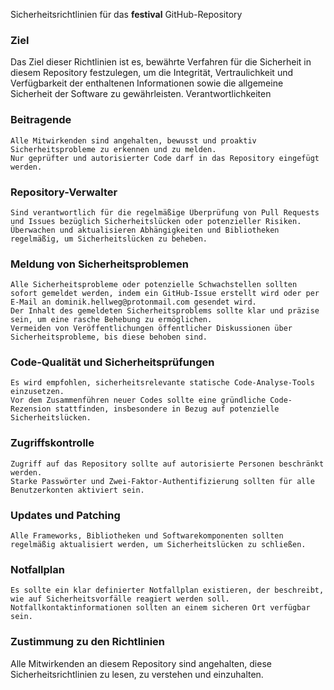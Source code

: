 Sicherheitsrichtlinien für das **festival** GitHub-Repository

### Ziel

Das Ziel dieser Richtlinien ist es, bewährte Verfahren für die Sicherheit in diesem Repository festzulegen, um die Integrität, Vertraulichkeit und Verfügbarkeit der enthaltenen Informationen sowie die allgemeine Sicherheit der Software zu gewährleisten.
Verantwortlichkeiten

### Beitragende

    Alle Mitwirkenden sind angehalten, bewusst und proaktiv Sicherheitsprobleme zu erkennen und zu melden.
    Nur geprüfter und autorisierter Code darf in das Repository eingefügt werden.

### Repository-Verwalter

    Sind verantwortlich für die regelmäßige Überprüfung von Pull Requests und Issues bezüglich Sicherheitslücken oder potenzieller Risiken.
    Überwachen und aktualisieren Abhängigkeiten und Bibliotheken regelmäßig, um Sicherheitslücken zu beheben.

### Meldung von Sicherheitsproblemen

    Alle Sicherheitsprobleme oder potenzielle Schwachstellen sollten sofort gemeldet werden, indem ein GitHub-Issue erstellt wird oder per E-Mail an dominik.hellweg@protonmail.com gesendet wird.
    Der Inhalt des gemeldeten Sicherheitsproblems sollte klar und präzise sein, um eine rasche Behebung zu ermöglichen.
    Vermeiden von Veröffentlichungen öffentlicher Diskussionen über Sicherheitsprobleme, bis diese behoben sind.

### Code-Qualität und Sicherheitsprüfungen

    Es wird empfohlen, sicherheitsrelevante statische Code-Analyse-Tools einzusetzen.
    Vor dem Zusammenführen neuer Codes sollte eine gründliche Code-Rezension stattfinden, insbesondere in Bezug auf potenzielle Sicherheitslücken.

### Zugriffskontrolle

    Zugriff auf das Repository sollte auf autorisierte Personen beschränkt werden.
    Starke Passwörter und Zwei-Faktor-Authentifizierung sollten für alle Benutzerkonten aktiviert sein.

### Updates und Patching

    Alle Frameworks, Bibliotheken und Softwarekomponenten sollten regelmäßig aktualisiert werden, um Sicherheitslücken zu schließen.

### Notfallplan

    Es sollte ein klar definierter Notfallplan existieren, der beschreibt, wie auf Sicherheitsvorfälle reagiert werden soll.
    Notfallkontaktinformationen sollten an einem sicheren Ort verfügbar sein.

### Zustimmung zu den Richtlinien

Alle Mitwirkenden an diesem Repository sind angehalten, diese Sicherheitsrichtlinien zu lesen, zu verstehen und einzuhalten.